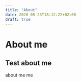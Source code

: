 ```yaml
---
title: "About"
date: 2020-05-23T18:12:22+02:00
draft: true
---
```


# About me

## Test about me

about me me 